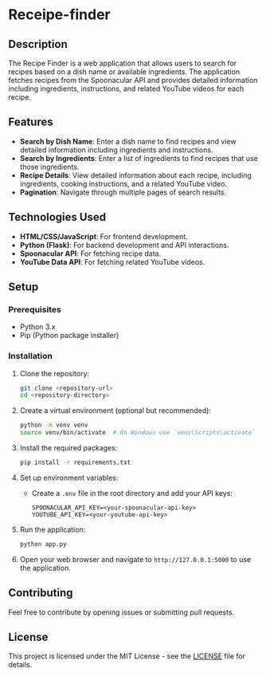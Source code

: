﻿# Receipe-finder


## Description

The Recipe Finder is a web application that allows users to search for recipes based on a dish name or available ingredients. The application fetches recipes from the Spoonacular API and provides detailed information including ingredients, instructions, and related YouTube videos for each recipe.

## Features

- **Search by Dish Name**: Enter a dish name to find recipes and view detailed information including ingredients and instructions.
- **Search by Ingredients**: Enter a list of ingredients to find recipes that use those ingredients.
- **Recipe Details**: View detailed information about each recipe, including ingredients, cooking instructions, and a related YouTube video.
- **Pagination**: Navigate through multiple pages of search results.

## Technologies Used

- **HTML/CSS/JavaScript**: For frontend development.
- **Python (Flask)**: For backend development and API interactions.
- **Spoonacular API**: For fetching recipe data.
- **YouTube Data API**: For fetching related YouTube videos.

## Setup

### Prerequisites

- Python 3.x
- Pip (Python package installer)

### Installation

1. Clone the repository:
    ```bash
    git clone <repository-url>
    cd <repository-directory>
    ```

2. Create a virtual environment (optional but recommended):
    ```bash
    python -m venv venv
    source venv/bin/activate  # On Windows use `venv\Scripts\activate`
    ```

3. Install the required packages:
    ```bash
    pip install -r requirements.txt
    ```

4. Set up environment variables:
    - Create a `.env` file in the root directory and add your API keys:
        ```
        SPOONACULAR_API_KEY=<your-spoonacular-api-key>
        YOUTUBE_API_KEY=<your-youtube-api-key>
        ```

5. Run the application:
    ```bash
    python app.py
    ```

6. Open your web browser and navigate to `http://127.0.0.1:5000` to use the application.

## Contributing

Feel free to contribute by opening issues or submitting pull requests.

## License

This project is licensed under the MIT License - see the [LICENSE](LICENSE) file for details.

